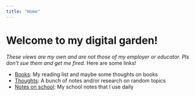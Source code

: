 ```yaml
---
title: "Home"
---
```

# Welcome to my digital garden!
_These views are my own and are not those of my employer or educator. Pls don't sue them and get me fired._
Here are some links!
* [Books](/books/list): My reading list and maybe some thoughts on books
* [Thoughts](/thoughts/thoughts): A bunch of notes and/or research on random topics
* [Notes on school](/notes/school/School): My school notes that I use daily